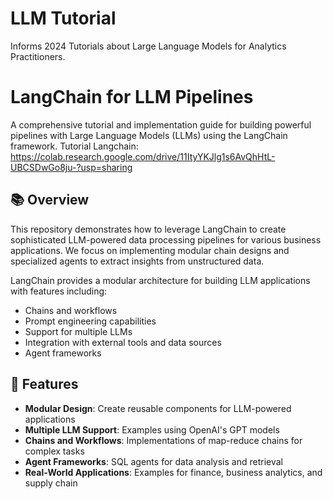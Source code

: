 # LLM Tutorial
Informs 2024 Tutorials about Large Language Models for Analytics Practitioners.

# LangChain for LLM Pipelines

A comprehensive tutorial and implementation guide for building powerful pipelines with Large Language Models (LLMs) using the LangChain framework.
Tutorial Langchain:
https://colab.research.google.com/drive/11ItyYKJlg1s6AvQhHtL-UBCSDwGo8ju-?usp=sharing

## 📚 Overview

This repository demonstrates how to leverage LangChain to create sophisticated LLM-powered data processing pipelines for various business applications. We focus on implementing modular chain designs and specialized agents to extract insights from unstructured data.

LangChain provides a modular architecture for building LLM applications with features including:
- Chains and workflows
- Prompt engineering capabilities
- Support for multiple LLMs
- Integration with external tools and data sources
- Agent frameworks

## 🚀 Features

- **Modular Design**: Create reusable components for LLM-powered applications
- **Multiple LLM Support**: Examples using OpenAI's GPT models
- **Chains and Workflows**: Implementations of map-reduce chains for complex tasks
- **Agent Frameworks**: SQL agents for data analysis and retrieval
- **Real-World Applications**: Examples for finance, business analytics, and supply chain



